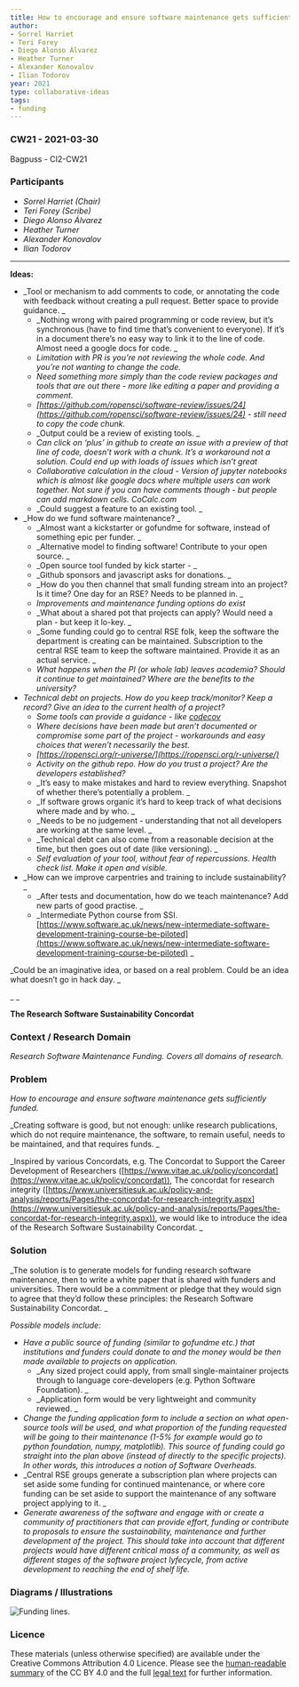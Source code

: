 ```yaml
---
title: How to encourage and ensure software maintenance gets sufficiently funded
author:
- Sorrel Harriet
- Teri Forey
- Diego Alonso Álvarez
- Heather Turner
- Alexander Konovalov
- Ilian Todorov
year: 2021
type: collaborative-ideas
tags:
- funding
---
```


### CW21 - 2021-03-30

Bagpuss - CI2-CW21


### **Participants**

* _Sorrel Harriet (Chair)_
* _Teri Forey (Scribe)_
* _Diego Alonso Álvarez_
* _Heather Turner_
* _Alexander Konovalov_
* _Ilian Todorov_

---


**Ideas:**


*   _Tool or mechanism to add comments to code, or annotating the code with feedback without creating a pull request. Better space to provide guidance. _
    *   _Nothing wrong with paired programming or code review, but it’s synchronous (have to find time that’s convenient to everyone). If it’s in a document there’s no easy way to link it to the line of code. Almost need a google docs for code. _
    *   _Limitation with PR is you’re not reviewing the whole code. And you’re not wanting to change the code._
    *   _Need something more simply than the code review packages and tools that are out there - more like editing a paper and providing a comment._
    *   _[https://github.com/ropensci/software-review/issues/24](https://github.com/ropensci/software-review/issues/24) - still need to copy the code chunk._
    *   _Output could be a review of existing tools. _
    *   _Can click on ‘plus’ in github to create an issue with a preview of that line of code, doesn’t work with a chunk. It’s a workaround not a solution. Could end up with loads of issues which isn’t great_
    *   _Collaborative calculation in the cloud - Version of jupyter notebooks which is almost like google docs where multiple users can work together. Not sure if you can have comments though - but people can add markdown cells. CoCalc.com_
    *   _Could suggest a feature to an existing tool. _
*   _How do we fund software maintenance? _
    *   _Almost want a kickstarter or gofundme for software, instead of something epic per funder. _
    *   _Alternative model to finding software! Contribute to your open source. _
    *   _Open source tool funded by kick starter - _
    *   _Github sponsors and javascript asks for donations. _
    *   _How do you then channel that small funding stream into an project? Is it time? One day for an RSE? Needs to be planned in. _
    *   _Improvements and maintenance funding options do exist_
    *   _What about a shared pot that projects can apply? Would need a plan - but keep it lo-key. _
    *   _Some funding could go to central RSE folk, keep the software the department is creating can be maintained. Subscription to the central RSE team to keep the software maintained. Provide it as an actual service. _
    *   _What happens when the PI (or whole lab) leaves academia? Should it continue to get maintained? Where are the benefits to the university?_
*   _Technical debt on projects. How do you keep track/monitor? Keep a record? Give an idea to the current health of a project?_
    *   _Some tools can provide a guidance - like [codecov](https://about.codecov.io)_
    *   _Where decisions have been made but aren’t documented or compromise some part of the project - workarounds and easy choices that weren’t necessarily the best._
    *   _[https://ropensci.org/r-universe/](https://ropensci.org/r-universe/)_
    *   _Activity on the github repo. How do you trust a project? Are the developers established?_
    *   _It’s easy to make mistakes and hard to review everything. Snapshot of whether there’s potentially a problem. _
    *   _If software grows organic it’s hard to keep track of what decisions where made and by who. _
    *   _Needs to be no judgement - understanding that not all developers are working at the same level. _
    *   _Technical debt can also come from a reasonable decision at the time, but then goes out of date (like versioning). _
    *   _Self evaluation of your tool, without fear of repercussions. Health check list. Make it open and visible._
*   _How can we improve carpentries and training to include sustainability? _
    *   _After tests and documentation, how do we teach maintenance? Add new parts of good practise. _
    *   _Intermediate Python course from SSI. [https://www.software.ac.uk/news/new-intermediate-software-development-training-course-be-piloted](https://www.software.ac.uk/news/new-intermediate-software-development-training-course-be-piloted) _

_Could be an imaginative idea, or based on a real problem. Could be an idea what doesn’t go in hack day. _

_ _

**The Research Software Sustainability Concordat**


### **Context / Research Domain**


_Research Software Maintenance Funding. Covers all domains of research._


### **Problem**


_How to encourage and ensure software maintenance gets sufficiently funded._

_Creating software is good, but not enough: unlike research publications, which do not require maintenance, the software, to remain useful, needs to be maintained, and that requires funds. _

_Inspired by various Concordats, e.g. The Concordat to Support the Career Development of Researchers ([https://www.vitae.ac.uk/policy/concordat](https://www.vitae.ac.uk/policy/concordat)), The concordat for research integrity ([https://www.universitiesuk.ac.uk/policy-and-analysis/reports/Pages/the-concordat-for-research-integrity.aspx](https://www.universitiesuk.ac.uk/policy-and-analysis/reports/Pages/the-concordat-for-research-integrity.aspx)), we would like to introduce the idea of the Research Software Sustainability Concordat. _


### **Solution**

_The solution is to generate models for funding research software maintenance, then to write a white paper that is shared with funders and universities. There would be a commitment or pledge that they would sign to agree that they’d follow these principles: the Research Software Sustainability Concordat. _

_Possible models include:_


*   _Have a public source of funding (similar to gofundme etc.) that institutions and funders could donate to and the money would be then made available to projects on application._
    *   _Any sized project could apply, from small single-maintainer projects through to language core-developers (e.g. Python Software Foundation). _
    *   _Application form would be very lightweight and community reviewed. _
*   _Change the funding application form to include a section on what open-source tools will be used, and what proportion of the funding requested will be going to their maintenance (1-5% for example would go to python foundation, numpy, matplotlib). This source of funding could go straight into the plan above (instead of directly to the specific projects). In other words, this introduces a notion of Software Overheads._
*   _Central RSE groups generate a subscription plan where projects can set aside some funding for continued maintenance, or where core funding can be set aside to support the maintenance of any software project applying to it. _
*   _Generate awareness of the software and engage with or create a community of practitioners that can provide effort, funding or contribute to proposals to ensure the sustainability, maintenance and further development of the project. This should take into account that different projects would have different critical mass of a community, as well as different stages of the software project lyfecycle, from active development to reaching the end of shelf life._


### **Diagrams / Illustrations**

![Funding lines.](../images/funding.jpg)


### Licence

These materials (unless otherwise specified) are available under the Creative Commons Attribution 4.0 Licence. Please see the [human-readable summary](https://creativecommons.org/licenses/by/4.0/) of the CC BY 4.0 and the full [legal text](https://creativecommons.org/licenses/by/4.0/legalcode) for further information. 



